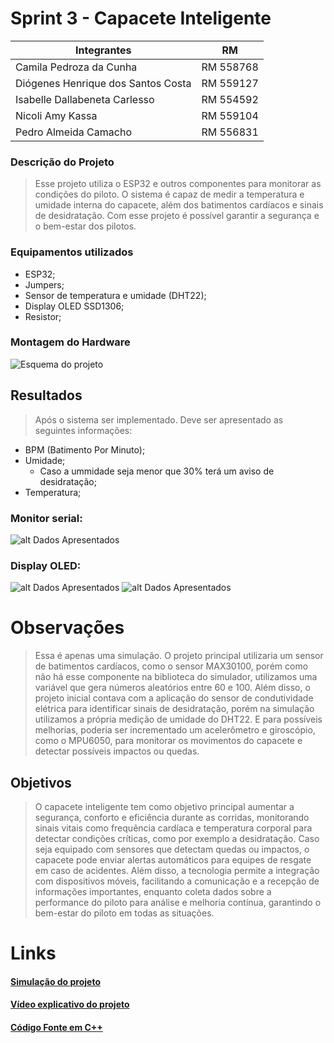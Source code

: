 # Sprint 3 - Capacete Inteligente

Integrantes   | RM
--------- | ------
Camila Pedroza da Cunha | RM 558768
Diógenes Henrique dos Santos Costa | RM 559127 
Isabelle Dallabeneta Carlesso | RM 554592
Nicoli Amy Kassa | RM 559104
Pedro Almeida Camacho | RM 556831

### Descrição do Projeto
> Esse projeto utiliza o ESP32 e outros componentes para monitorar as condições do piloto. O sistema é capaz de medir a temperatura e umidade interna do capacete, além dos batimentos cardíacos e sinais de desidratação. Com esse projeto é possível garantir a segurança e o bem-estar dos pilotos. 

### Equipamentos utilizados
* ESP32;
* Jumpers;
* Sensor de temperatura e umidade (DHT22);
* Display OLED SSD1306;
* Resistor;

### Montagem do Hardware
![Esquema do projeto](EsquemaArduino.png)

## Resultados
> Após o sistema ser implementado. Deve ser apresentado as seguintes informações:

* BPM (Batimento Por Minuto);
* Umidade;
    * Caso a ummidade seja menor que 30% terá um aviso de desidratação;
* Temperatura;

### Monitor serial: 
![alt Dados Apresentados](dados.png)

### Display OLED:
![alt Dados Apresentados](dadosOLED.png)
![alt Dados Apresentados](desidratacaoOLED.png)


# Observações
>Essa é apenas uma simulação. O projeto principal utilizaria um sensor de batimentos cardíacos, como o sensor MAX30100, porém como não há esse componente na biblioteca do simulador, utilizamos uma variável que gera números aleatórios entre 60 e 100. Além disso, o projeto inicial contava com a aplicação do sensor de condutividade elétrica para identificar sinais de desidratação, porém na simulação utilizamos a própria medição de umidade do DHT22. E para possíveis melhorias, poderia ser incrementado um acelerômetro e giroscópio, como o MPU6050, para monitorar os movimentos do capacete e detectar possíveis impactos ou quedas.

## Objetivos 
>O capacete inteligente tem como objetivo principal aumentar a segurança, conforto e eficiência durante as corridas, monitorando sinais vitais como frequência cardíaca e temperatura corporal para detectar condições críticas, como por exemplo a desidratação. Caso seja equipado com sensores que detectam quedas ou impactos, o capacete pode enviar alertas automáticos para equipes de resgate em caso de acidentes. Além disso, a tecnologia permite a integração com dispositivos móveis, facilitando a comunicação e a recepção de informações importantes, enquanto coleta dados sobre a performance do piloto para análise e melhoria contínua, garantindo o bem-estar do piloto em todas as situações. 

# Links
#### [Simulação do projeto](https://wokwi.com/projects/409829036145276929)

#### [Vídeo explicativo do projeto]()

#### [Código Fonte em C++]()

